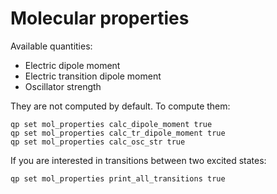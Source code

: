# Molecular properties

Available quantities:  
- Electric dipole moment  
- Electric transition dipole moment  
- Oscillator strength  

They are not computed by default. To compute them:
```
qp set mol_properties calc_dipole_moment true  
qp set mol_properties calc_tr_dipole_moment true  
qp set mol_properties calc_osc_str true  
```
If you are interested in transitions between two excited states:  
```
qp set mol_properties print_all_transitions true
```
